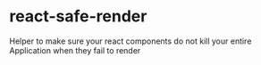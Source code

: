 # react-safe-render
Helper to make sure your react components do not kill your entire Application when they fail to render
